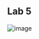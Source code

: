 ## Lab 5

![image](https://user-images.githubusercontent.com/59710101/213539585-d1eb14b7-f984-4cb7-84b0-699d9553b6b2.png)
